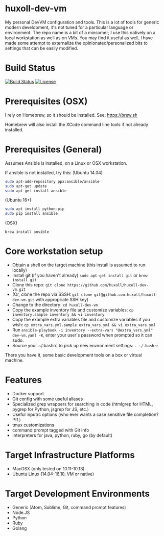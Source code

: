# huxoll-dev-vm
My personal DevVM configuration and tools.  This is a lot of tools for generic
modern development, it's not tuned for a particular language or environment.
The repo name is a bit of a minsomer; I use this natively on a local workstation
as well as on VMs.  You may find it useful as well, I have made some attempt to
externalize the opinionated/personalized bits to settings that can be easily
modified.

# Build Status

[![Build Status](https://travis-ci.com/huxoll/huxoll-dev-vm.svg?branch=master)](https://travis-ci.com/huxoll/huxoll-dev-vm)
[![License](https://img.shields.io/badge/License-Apache%202.0-blue.svg)](https://opensource.org/licenses/Apache-2.0)

# Prerequisites (OSX) #

I rely on Homebrew, so it should be installed. See: https://brew.sh

Homebrew will also install the XCode command line tools if not already installed.

# Prerequisites (General) #

Assumes Ansible is installed, on a Linux or OSX workstation.

If ansible is not installed, try this:
(Ubuntu 14.04)
``` bash
sudo apt-add-repository ppa:ansible/ansible
sudo apt-get update
sudo apt-get install ansible
```
(Ubuntu 16+)
``` bash
sudo apt install python-pip
sudo pip install ansible
```
(OSX)
```
brew install ansible
```

# Core workstation setup #

* Obtain a shell on the target machine (this install is assumed to run locally)
* Install git (if you haven't already) `sudo apt-get install git` or `brew install git`
* Clone this repo: `git clone https://github.com/huxoll/huxoll-dev-vm.git`
* (Or, clone the repo via SSSH: `git clone git@github.com:huxoll/huxoll-dev-vm.git` with appropriate SSH key)
* Change to the directory: `cd huxoll-dev-vm`
* Copy the example inventory file and customize variables: `cp inventory.sample inventory && vi inventory`
* Copy the example extra variables file and customize variables if you wish: `cp extra_vars.yml.sample extra_vars.yml && vi extra_vars.yml`
* Run `ansible-playbook -i inventory --extra-vars "@extra_vars.yml" dev-vm.yaml -K`, enter your user's password when prompted so it can sudo.
* Source your ~/.bashrc to pick up new environment settings: `. ~/.bashrc`

There you have it, some basic development tools on a box or virtual machine.

# Features #

* Docker support
* Git config with some useful aliases
* Specialized grep wrappers for searching in code (htmlgrep for HTML, pygrep for Python, jsgrep for JS, etc.)
* Useful inputrc options (who ever wants a case sensitive file completion? Pff.)
* tmux customizations
* command prompt tagged with Git info
* Interpreters for java, python, ruby, go (by default)

# Target Infrastructure Platforms #

* MacOSX (only tested on 10.11-10.13)
* Ubuntu Linux (14.04-16.10, VM or native)

# Target Development Environments #

* Generic (Atom, Sublime, Git, command prompt features)
* Node.JS
* Python
* Ruby
* Golang
